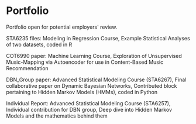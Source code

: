 # Portfolio
Portfolio open for potential employers' review.

STA6235 files: Modeling in Regression Course, Example Statistical Analyses of two datasets, coded in R

COT6990 paper: Machine Learning Course, Exploration of Unsupervised Music-Mapping via Autoencoder for use in Content-Based Music Recommendation

DBN_Group paper: Advanced Statistical Modeling Course (STA6267), Final collaborative paper on Dynamic Bayesian Networks, Contributed block pertaining to Hidden Markov Models (HMMs), coded in Python

Individual Report: Advanced Statistical Modeling Course (STA6257), Individual contribution for DBN group, Deep dive into Hidden Markov Models and the mathematics behind them
